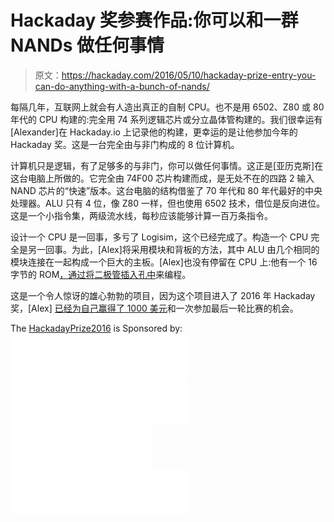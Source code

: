 # Hackaday 奖参赛作品:你可以和一群 NANDs 做任何事情

> 原文：<https://hackaday.com/2016/05/10/hackaday-prize-entry-you-can-do-anything-with-a-bunch-of-nands/>

每隔几年，互联网上就会有人造出真正的自制 CPU。也不是用 6502、Z80 或 80 年代的 CPU 构建的:完全用 74 系列逻辑芯片或分立晶体管构建的。我们很幸运有[Alexander]在 Hackaday.io 上记录他的构建，更幸运的是让他参加今年的 Hackaday 奖。这是一台完全由与非门构成的 8 位计算机。

计算机只是逻辑，有了足够多的与非门，你可以做任何事情。这正是[亚历克斯]在这台电脑上所做的。它完全由 74F00 芯片构建而成，是无处不在的四路 2 输入 NAND 芯片的“快速”版本。这台电脑的结构借鉴了 70 年代和 80 年代最好的中央处理器。ALU 只有 4 位，像 Z80 一样，但也使用 6502 技术，借位是反向进位。这是一个小指令集，两级流水线，每秒应该能够计算一百万条指令。

设计一个 CPU 是一回事，多亏了 Logisim，这个已经完成了。构造一个 CPU 完全是另一回事。为此，[Alex]将采用模块和背板的方法，其中 ALU 由几个相同的模块连接在一起构成一个巨大的主板。[Alex]也没有停留在 CPU 上:他有一个 16 字节的 ROM[，通过将二极管插入孔中](https://hackaday.io/project/9795-nedonand-homebrew-computer/log/35219-board-nedonand-16-tested)来编程。

这是一个令人惊讶的雄心勃勃的项目，因为这个项目进入了 2016 年 Hackaday 奖，[Alex] [已经为自己赢得了 1000 美元](http://hackaday.com/2016/05/02/these-20-projects-won-1000-in-the-hackaday-prize/)和一次参加最后一轮比赛的机会。

The [HackadayPrize2016](http://hackaday.io/prize) is Sponsored by: [![Atmel](img/2e52aec37df7a9bb2e83735e78e154fe.png)](http://hackaday.io/atmel)  [![Microchip](img/058307fc153f1ab19d84443be4f08cfb.png)](http://hackaday.io/microchip)  [![Digi-Key](img/451cc9c9dd3307f9cc00715f8e9632e5.png)](http://www.digikey.com/)  [![Supplyframe](img/acce516476edc2011f11f70c89a4a2f6.png)](http://supplyframe.com/)